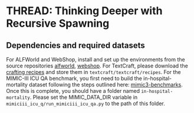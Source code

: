 # THREAD: Thinking Deeper with Recursive Spawning

## Dependencies and required datasets
For ALFWorld and WebShop, install and set up the environments from the source repositories [alfworld](https://github.com/alfworld/alfworld), [webshop](https://github.com/princeton-nlp/WebShop). For TextCraft, please download the [crafting recipes](https://github.com/InventivetalentDev/minecraft-assets/tree/1.16.5/data/minecraft/recipes) and store them in `textcraft/textcraft/recipes`. For the MIMIC-III ICU QA benchmark, you first need to build the in-hospital-mortality dataset following the steps outlined here: [mimic3-benchmarks](https://github.com/YerevaNN/mimic3-benchmarks). Once this is complete, you should have a folder named `in-hospital-mortality`. Please set the MIMIC_DATA_DIR variable in `mimiciii_icu_q/run_mimiciii_icu_qa.py` to the path of this folder.



